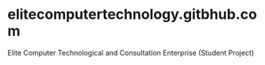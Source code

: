 # elitecomputertechnology.gitbhub.com
Elite Computer Technological and Consultation Enterprise (Student Project)
